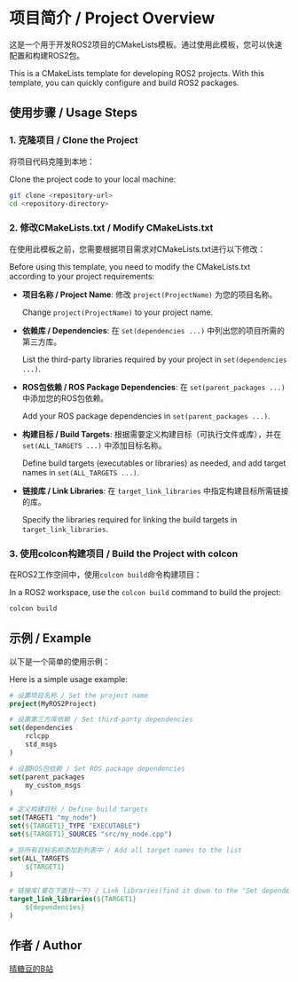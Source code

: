 # 项目简介 / Project Overview

这是一个用于开发ROS2项目的CMakeLists模板。通过使用此模板，您可以快速配置和构建ROS2包。

This is a CMakeLists template for developing ROS2 projects. With this template, you can quickly configure and build ROS2 packages.

## 使用步骤 / Usage Steps

### 1. 克隆项目 / Clone the Project

将项目代码克隆到本地：

Clone the project code to your local machine:

```bash
git clone <repository-url>
cd <repository-directory>
```

### 2. 修改CMakeLists.txt / Modify CMakeLists.txt

在使用此模板之前，您需要根据项目需求对CMakeLists.txt进行以下修改：

Before using this template, you need to modify the CMakeLists.txt according to your project requirements:

- **项目名称 / Project Name**: 修改 `project(ProjectName)` 为您的项目名称。

  Change `project(ProjectName)` to your project name.

- **依赖库 / Dependencies**: 在 `set(dependencies ...)` 中列出您的项目所需的第三方库。

  List the third-party libraries required by your project in `set(dependencies ...)`.

- **ROS包依赖 / ROS Package Dependencies**: 在 `set(parent_packages ...)` 中添加您的ROS包依赖。

  Add your ROS package dependencies in `set(parent_packages ...)`.

- **构建目标 / Build Targets**: 根据需要定义构建目标（可执行文件或库），并在 `set(ALL_TARGETS ...)` 中添加目标名称。

  Define build targets (executables or libraries) as needed, and add target names in `set(ALL_TARGETS ...)`.

- **链接库 / Link Libraries**: 在 `target_link_libraries` 中指定构建目标所需链接的库。

  Specify the libraries required for linking the build targets in `target_link_libraries`.

### 3. 使用colcon构建项目 / Build the Project with colcon

在ROS2工作空间中，使用`colcon build`命令构建项目：

In a ROS2 workspace, use the `colcon build` command to build the project:

```bash
colcon build
```

## 示例 / Example

以下是一个简单的使用示例：

Here is a simple usage example:

```cmake
# 设置项目名称 / Set the project name
project(MyROS2Project)

# 设置第三方库依赖 / Set third-party dependencies
set(dependencies
    rclcpp
    std_msgs
)

# 设置ROS包依赖 / Set ROS package dependencies
set(parent_packages
    my_custom_msgs
)

# 定义构建目标 / Define build targets
set(TARGET1 "my_node")
set(${TARGET1}_TYPE "EXECUTABLE")
set(${TARGET1}_SOURCES "src/my_node.cpp")

# 将所有目标名称添加到列表中 / Add all target names to the list
set(ALL_TARGETS
    ${TARGET1}
)

# 链接库(要在下面找一下) / Link libraries(find it down to the "Set dependencies if not an interface library")
target_link_libraries(${TARGET1}
    ${dependencies}
)
```

## 作者 / Author

[晴糖豆的B站](https://space.bilibili.com/438723840)